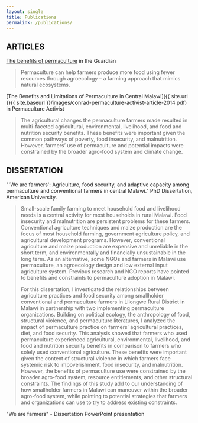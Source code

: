 ```yaml
---
layout: single
title: Publications
permalink: /publications/
---
```



## ARTICLES

[The benefits of permaculture](https://www.theguardian.com/global-development-professionals-network/2013/apr/23/farming-methods-agroecology-permaculture) in the Guardian 

> Permaculture can help farmers produce more food using fewer resources through agroecology – a farming approach that mimics natural ecosystems.

[The Benefits and Limitations of Permaculture in Central Malawi]({{ site.url }}{{ site.baseurl }}/images/conrad-permaculture-activist-article-2014.pdf) in Permaculture Activist 

> The agricultural changes the permaculture farmers made resulted in multi-faceted agricultural, environmental, livelihood, and food and nutrition security benefits. These benefits were important given the common pathways of poverty, food insecurity, and malnutrition. However, farmers’ use of permaculture and potential impacts were constrained by the broader agro-food system and climate change.

## DISSERTATION

"'We are farmers': Agriculture, food security, and adaptive capacity among permaculture and conventional farmers in central Malawi." PhD Dissertation, American University. 

> Small-scale family farming to meet household food and livelihood needs is a central activity for most households in rural Malawi. Food insecurity and malnutrition are persistent problems for these farmers. Conventional agriculture techniques and maize production are the focus of most household farming, government agriculture policy, and agricultural development programs. However, conventional agriculture and maize production are expensive and unreliable in the short term, and environmentally and financially unsustainable in the long term. As an alternative, some NGOs and farmers in Malawi use permaculture, an agroecology design and low external input agriculture system. Previous research and NGO reports have pointed to benefits and constraints to permaculture adoption in Malawi.
>
> For this dissertation, I investigated the relationships between agriculture practices and food security among smallholder conventional and permaculture farmers in Lilongwe Rural District in Malawi in partnership with two implementing permaculture organizations. Building on political ecology, the anthropology of food, structural violence, and permaculture literatures, I analyzed the impact of permaculture practice on farmers’ agricultural practices, diet, and food security. This analysis showed that farmers who used permaculture experienced agricultural, environmental, livelihood, and food and nutrition security benefits in comparison to farmers who solely used conventional agriculture. These benefits were important given the context of structural violence in which farmers face systemic risk to impoverishment, food insecurity, and malnutrition. However, the benefits of permaculture use were constrained by the broader agro-food system, resource entitlements, and other structural constraints. The findings of this study add to our understanding of how smallholder farmers in Malawi can maneuver within the broader agro-food system, while pointing to potential strategies that farmers and organizations can use to try to address existing constraints. 

"We are farmers" - Dissertation PowerPoint presentation 